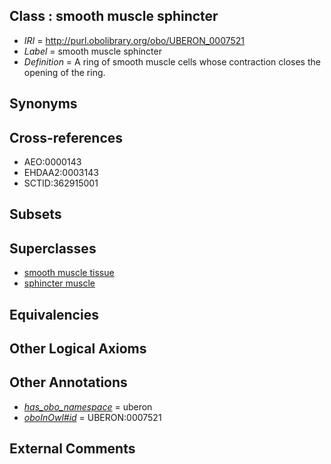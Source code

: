 
## Class : smooth muscle sphincter

 * *IRI* = http://purl.obolibrary.org/obo/UBERON_0007521
 * *Label* = smooth muscle sphincter
 * *Definition* = A ring of smooth muscle cells whose contraction closes the opening of the ring.

## Synonyms


## Cross-references

 * AEO:0000143
 * EHDAA2:0003143
 * SCTID:362915001

## Subsets


## Superclasses

 * [smooth muscle tissue](../../UBERON/35/UBERON_0001135.md)
 * [sphincter muscle](../../UBERON/90/UBERON_0004590.md)

## Equivalencies


## Other Logical Axioms


## Other Annotations

 * *[has_obo_namespace](../../ce/oboInOwl#hasOBONamespace.md)* = uberon
 * *[oboInOwl#id](../../id/oboInOwl#id.md)* = UBERON:0007521

## External Comments

